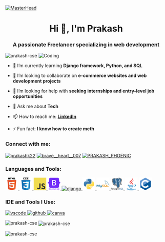[![MasterHead](https://firebasestorage.googleapis.com/v0/b/flexi-coding.appspot.com/o/dempgi7-520f8d5f-63d4-4453-8822-dbc149ae27f8.gif?alt=media&token=91c0c7b2-93c3-4029-b011-1a8703c5730d)](https://rishavchanda.io)
<h1 align="center">Hi 👋, I'm Prakash</h1>
<h3 align="center">A passionate Freelancer specializing in web development</h3>
<img align="right" alt="Coding" width="400" src="https://i.pinimg.com/originals/47/f0/34/47f0342cec72b800463bf003eac1257e.gif">

<p align="left"> <img src="https://komarev.com/ghpvc/?username=prakash-cse&label=Profile%20views&color=0e75b6&style=flat" alt="prakash-cse" /> </p>

- 🌱 I’m currently learning **Django framework, Python, and SQL**

- 👯 I’m looking to collaborate on **e-commerce websites and web development projects**

- 🤔 I’m looking for help with **seeking internships and entry-level job opportunities**

- 💬 Ask me about **Tech**

- 📫 How to reach me: **[LinkedIn](https://www.linkedin.com/in/prakashk22)**

- ⚡ Fun fact: **I know how to create meth**

<h3 align="left">Connect with me:</h3>
<p align="left">
<a href="https://www.linkedin.com/in/prakashk22" target="blank"><img align="center" src="https://raw.githubusercontent.com/rahuldkjain/github-profile-readme-generator/master/src/images/icons/Social/linked-in-alt.svg" alt="prakashk22" height="30" width="40" /></a>
<a href="https://www.instagram.com/brave__heart__007" target="blank"><img align="center" src="https://raw.githubusercontent.com/rahuldkjain/github-profile-readme-generator/master/src/images/icons/Social/instagram.svg" alt="brave__heart__007" height="30" width="40" /></a>
<a href="https://x.com/PRAKASH_PHOENIC" target="blank"><img align="center" src="https://raw.githubusercontent.com/rahuldkjain/github-profile-readme-generator/master/src/images/icons/Social/twitter.svg" alt="PRAKASH_PHOENIC" height="30" width="40" /></a>
</p>

<h3 align="left">Languages and Tools:</h3>
<p align="left"> 
<a href="https://www.w3.org/html/" target="_blank" rel="noreferrer"> <img src="https://raw.githubusercontent.com/devicons/devicon/master/icons/html5/html5-original-wordmark.svg" alt="html5" width="40" height="40"/> </a> 
<a href="https://www.w3schools.com/css/" target="_blank" rel="noreferrer"> <img src="https://raw.githubusercontent.com/devicons/devicon/master/icons/css3/css3-original-wordmark.svg" alt="css3" width="40" height="40"/> </a> 
<a href="https://developer.mozilla.org/en-US/docs/Web/JavaScript" target="_blank" rel="noreferrer"> <img src="https://raw.githubusercontent.com/devicons/devicon/master/icons/javascript/javascript-original.svg" alt="javascript" width="40" height="40"/> </a> 
<a href="https://getbootstrap.com" target="_blank" rel="noreferrer"> <img src="https://raw.githubusercontent.com/devicons/devicon/master/icons/bootstrap/bootstrap-plain-wordmark.svg" alt="bootstrap" width="40" height="40"/> </a> 
<a href="https://www.djangoproject.com/" target="_blank" rel="noreferrer"> <img src="https://static.djangoproject.com/img/logos/django-logo-negative.png" alt="django" width="40" height="40"/> </a> 
<a href="https://www.python.org" target="_blank" rel="noreferrer"> <img src="https://raw.githubusercontent.com/devicons/devicon/master/icons/python/python-original.svg" alt="python" width="40" height="40"/> </a> 
<a href="https://www.mysql.com/" target="_blank" rel="noreferrer"> <img src="https://raw.githubusercontent.com/devicons/devicon/master/icons/mysql/mysql-original-wordmark.svg" alt="mysql" width="40" height="40"/> </a> 
<a href="https://www.w3schools.com/sql/" target="_blank" rel="noreferrer"> <img src="https://raw.githubusercontent.com/devicons/devicon/master/icons/postgresql/postgresql-original-wordmark.svg" alt="sql" width="40" height="40"/> </a> 
<a href="https://www.java.com" target="_blank" rel="noreferrer"> <img src="https://raw.githubusercontent.com/devicons/devicon/master/icons/java/java-original.svg" alt="java" width="40" height="40"/> </a> 
<a href="https://www.cprogramming.com/" target="_blank" rel="noreferrer"> <img src="https://raw.githubusercontent.com/devicons/devicon/master/icons/c/c-original.svg" alt="c" width="40" height="40"/> </a>
</p>

<h3 align="left">IDE and Tools I Use:</h3>
<p align="left"> 
<a href="https://code.visualstudio.com/" target="_blank" rel="noreferrer"> <img src="https://img.icons8.com/color/48/000000/visual-studio-code-2019.png" alt="vscode" width="40" height="40"/> </a> 
<a href="https://github.com/" target="_blank" rel="noreferrer"> <img src="https://img.icons8.com/color/48/000000/git.png" alt="github" width="40" height="40"/> </a> 
<a href="https://www.canva.com/" target="_blank" rel="noreferrer"> <img src="https://img.icons8.com/color/48/000000/canva.png" alt="canva" width="40" height="40"/> </a> 
</p>

<p><img align="left" src="https://github-readme-stats.vercel.app/api/top-langs?username=prakash-cse&show_icons=true&locale=en&layout=compact&theme=tokyonight" alt="prakash-cse" /></p>

<p>&nbsp;<img align="center" src="https://github-readme-stats.vercel.app/api?username=prakash-cse&show_icons=true&locale=en&theme=tokyonight" alt="prakash-cse" /></p>

<p><img align="center" src="https://github-readme-streak-stats.herokuapp.com/?user=prakash-cse&&theme=tokyonight" alt="prakash-cse" /></p>
